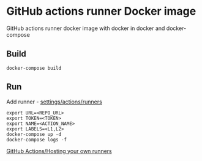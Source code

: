 # GitHub actions runner Docker image

GitHub actions runner docker image with docker in docker and docker-compose

## Build

```
docker-compose build
```

## Run

Add runner - [settings/actions/runners](https://github.com/narate/test-action/settings/actions/runners)

```
export URL=<REPO_URL>
export TOKEN=<TOKEN>
export NAME=<ACTION_NAME>
export LABELS=<L1,L2>
docker-compose up -d
docker-compose logs -f
```

[GitHub Actions/Hosting your own runners](https://docs.github.com/en/actions/hosting-your-own-runners)